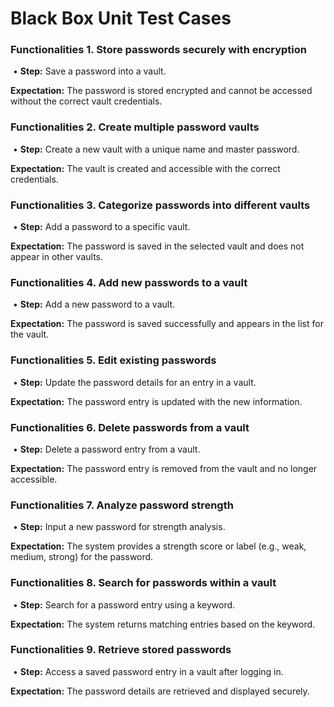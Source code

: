 # **Black Box Unit Test Cases**

### **Functionalities 1. Store passwords securely with encryption**

​	•	**Step:** Save a password into a vault.

**Expectation:** The password is stored encrypted and cannot be accessed without the correct vault credentials.



### **Functionalities 2. Create multiple password vaults**

​	•	**Step:** Create a new vault with a unique name and master password.

**Expectation:** The vault is created and accessible with the correct credentials.



### **Functionalities 3. Categorize passwords into different vaults**

​	•	**Step:** Add a password to a specific vault.

**Expectation:** The password is saved in the selected vault and does not appear in other vaults.



### **Functionalities 4. Add new passwords to a vault**

​	•	**Step:** Add a new password to a vault.

**Expectation:** The password is saved successfully and appears in the list for the vault.



### **Functionalities 5. Edit existing passwords**

​	•	**Step:** Update the password details for an entry in a vault.

**Expectation:** The password entry is updated with the new information.



### **Functionalities 6. Delete passwords from a vault**

​	•	**Step:** Delete a password entry from a vault.

**Expectation:** The password entry is removed from the vault and no longer accessible.



### **Functionalities 7. Analyze password strength**

​	•	**Step:** Input a new password for strength analysis.

**Expectation:** The system provides a strength score or label (e.g., weak, medium, strong) for the password.



### **Functionalities 8. Search for passwords within a vault**

​	•	**Step:** Search for a password entry using a keyword.

**Expectation:** The system returns matching entries based on the keyword.



### **Functionalities 9. Retrieve stored passwords**

​	•	**Step:** Access a saved password entry in a vault after logging in.

**Expectation:** The password details are retrieved and displayed securely.

